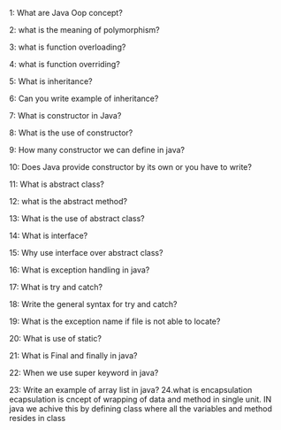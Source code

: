
1: What are Java Oop concept?

2: what is the meaning of polymorphism?

3: what is function overloading?

4: what is function overriding?

5: What is inheritance?

6: Can you write example of inheritance?

7: What is constructor in Java?

8: What is the use of constructor?

9: How many constructor we can define in java?

10: Does Java provide constructor by its own or you have to write?

11: What is abstract class?

12: what is the abstract method?

13: What is the use of abstract class?

14: What is interface?

15: Why use interface over abstract class?

16: What is exception handling in java?

17: What is try and catch?

18: Write the general syntax for try and catch?

19: What is the exception name if file is not able to locate?

20: What is use of static?

21: What is Final and finally in java?

22: When we use super keyword in java?

23: Write an example of array list in java?
24.what is encapsulation
ecapsulation is cncept of wrapping of data and method in single unit. IN java we achive this  by defining class where all the variables and method resides in class
